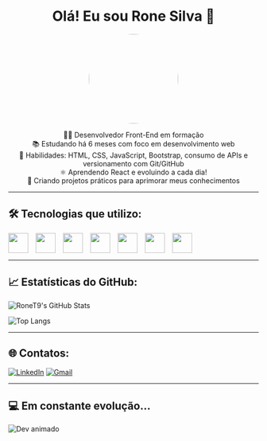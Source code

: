 <h1 align="center">Olá! Eu sou Rone Silva 👋</h1>

<p align="center">
  <img src="https://github.com/RoneT9.png" width="180px" style="border-radius: 50%;" />
</p>

<p align="center">
  👨‍💻 Desenvolvedor Front-End em formação<br>
  📚 Estudando há 6 meses com foco em desenvolvimento web<br>
  🚀 Habilidades: HTML, CSS, JavaScript, Bootstrap, consumo de APIs e versionamento com Git/GitHub<br>
  ⚛️ Aprendendo React e evoluindo a cada dia!<br>
  🔧 Criando projetos práticos para aprimorar meus conhecimentos
</p>

---

## 🛠️ Tecnologias que utilizo:

<div style="display: flex; gap: 15px; align-items: center; flex-wrap: wrap;">

  <img src="https://cdn.jsdelivr.net/gh/devicons/devicon/icons/html5/html5-original.svg" width="40"/>
  <img src="https://cdn.jsdelivr.net/gh/devicons/devicon/icons/css3/css3-original.svg" width="40"/>
  <img src="https://cdn.jsdelivr.net/gh/devicons/devicon/icons/javascript/javascript-original.svg" width="40"/>
  <img src="https://cdn.jsdelivr.net/gh/devicons/devicon/icons/bootstrap/bootstrap-original.svg" width="40"/>
  <img src="https://cdn.jsdelivr.net/gh/devicons/devicon/icons/react/react-original.svg" width="40"/>
  <img src="https://cdn.jsdelivr.net/gh/devicons/devicon/icons/git/git-original.svg" width="40"/>
  <img src="https://cdn.jsdelivr.net/gh/devicons/devicon/icons/github/github-original.svg" width="40"/>

</div>

---

## 📈 Estatísticas do GitHub:

![RoneT9's GitHub Stats](https://github-readme-stats.vercel.app/api?username=RoneT9&show_icons=true&theme=radical)

![Top Langs](https://github-readme-stats.vercel.app/api/top-langs/?username=RoneT9&layout=compact&theme=radical)

---

## 🌐 Contatos:

[![LinkedIn](https://img.shields.io/badge/LinkedIn-000?style=for-the-badge&logo=linkedin&logoColor=0A66C2)](https://www.linkedin.com/in/rone-silva-b67584316/)
[![Gmail](https://img.shields.io/badge/Gmail-000?style=for-the-badge&logo=gmail&logoColor=red)](mailto:ronesilva50ads@gmail.com)

---

## 💻 Em constante evolução...

![Dev animado](https://media.giphy.com/media/3ohs7KViFv8YjGJfUc/giphy.gif)
